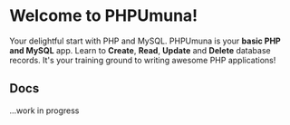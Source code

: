 Welcome to PHPUmuna!
===================

Your delightful start with PHP and MySQL. PHPUmuna is your **basic PHP and MySQL** app. Learn to **Create**, **Read**, **Update** and **Delete** database records. It's your training ground to writing awesome PHP applications!

Docs
-------------

...work in progress
